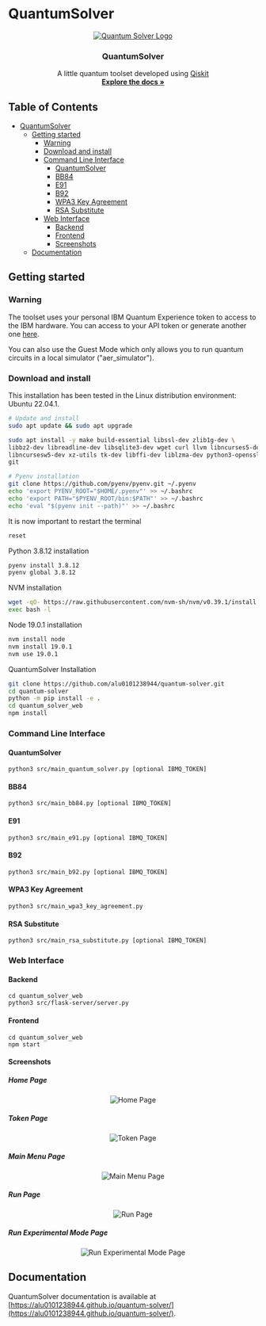 
# QuantumSolver

<div align="center">
  <a href="https://github.com/alu0101238944/quantum-solver">
    <img src="https://github.com/alu0101238944/quantum-solver/blob/main/images/logo192.png?raw=true" alt="Quantum Solver Logo" class="center">
  </a>

  <h3 align="center">QuantumSolver</h3>

  <p align="center">
    A little quantum toolset developed using <a href="https://qiskit.org/">Qiskit</a>
    <br />
    <a href="https://alu0101238944.github.io/quantum-solver/"><strong>Explore the docs »</strong></a>
    <br />
    </p>
</div>

<!-- omit in toc -->
## Table of Contents
- [QuantumSolver](#quantumsolver)
  - [Getting started](#getting-started)
    - [Warning](#warning)
    - [Download and install](#download-and-install)
    - [Command Line Interface](#command-line-interface)
      - [QuantumSolver](#quantumsolver-1)
      - [BB84](#bb84)
      - [E91](#e91)
      - [B92](#b92)
      - [WPA3 Key Agreement](#wpa3-key-agreement)
      - [RSA Substitute](#rsa-substitute)
    - [Web Interface](#web-interface)
      - [Backend](#backend)
      - [Frontend](#frontend)
      - [Screenshots](#screenshots)
  - [Documentation](#documentation)

## Getting started

### Warning

The toolset uses your personal IBM Quantum Experience token to access to the IBM hardware. You can access to your API token or generate another one [here](https://quantum-computing.ibm.com/account).

You can also use the Guest Mode which only allows you to run quantum circuits in a local simulator ("aer_simulator").
<!-- TODO: Add Fake backends -->

### Download and install

This installation has been tested in the Linux distribution environment: Ubuntu 22.04.1.

```sh
# Update and install
sudo apt update && sudo apt upgrade

sudo apt install -y make build-essential libssl-dev zlib1g-dev \
libbz2-dev libreadline-dev libsqlite3-dev wget curl llvm libncurses5-dev \
libncursesw5-dev xz-utils tk-dev libffi-dev liblzma-dev python3-openssl \
git

# Pyenv installation
git clone https://github.com/pyenv/pyenv.git ~/.pyenv
echo 'export PYENV_ROOT="$HOME/.pyenv"' >> ~/.bashrc
echo 'export PATH="$PYENV_ROOT/bin:$PATH"' >> ~/.bashrc
echo 'eval "$(pyenv init --path)"' >> ~/.bashrc
```

It is now important to restart the terminal
```sh
reset
```

Python 3.8.12 installation
```sh
pyenv install 3.8.12
pyenv global 3.8.12
```

NVM installation
```bash
wget -qO- https://raw.githubusercontent.com/nvm-sh/nvm/v0.39.1/install.sh | bash
exec bash -l
```

Node 19.0.1 installation
```sh
nvm install node
nvm install 19.0.1
nvm use 19.0.1
```

QuantumSolver Installation
```bash
git clone https://github.com/alu0101238944/quantum-solver.git
cd quantum-solver
python -m pip install -e .
cd quantum_solver_web
npm install
```

<!-- TODO: Available algorithms -->

### Command Line Interface

#### QuantumSolver

```
python3 src/main_quantum_solver.py [optional IBMQ_TOKEN]
```

#### BB84

```
python3 src/main_bb84.py [optional IBMQ_TOKEN]
```

#### E91

```
python3 src/main_e91.py [optional IBMQ_TOKEN]
```

#### B92

```
python3 src/main_b92.py [optional IBMQ_TOKEN]
```

#### WPA3 Key Agreement

```
python3 src/main_wpa3_key_agreement.py
```

#### RSA Substitute

```
python3 src/main_rsa_substitute.py [optional IBMQ_TOKEN]
```

### Web Interface

#### Backend

```
cd quantum_solver_web
python3 src/flask-server/server.py
```

#### Frontend

```
cd quantum_solver_web
npm start
```

#### Screenshots

<!-- omit in toc -->
##### Home Page
<div align="center">
  <img src="https://github.com/alu0101238944/quantum-solver/blob/main/images/web-interface/home_web.png?raw=true" alt="Home Page" class="center">
</div>

<!-- omit in toc -->
##### Token Page
<div align="center">
  <img src="https://github.com/alu0101238944/quantum-solver/blob/main/images/web-interface/token_web.png?raw=true" alt="Token Page" class="center">
</div>

<!-- omit in toc -->
##### Main Menu Page
<div align="center">
  <img src="https://github.com/alu0101238944/quantum-solver/blob/main/images/web-interface/main_menu_web.png?raw=true" alt="Main Menu Page" class="center">
</div>

<!-- omit in toc -->
##### Run Page
<div align="center">
  <img src="https://github.com/alu0101238944/quantum-solver/blob/main/images/web-interface/run_web.png?raw=true" alt="Run Page" class="center">
</div>

<!-- omit in toc -->
##### Run Experimental Mode Page
<div align="center">
  <img src="https://github.com/alu0101238944/quantum-solver/blob/main/images/web-interface/run_experimental_mode_web.png?raw=true" alt="Run Experimental Mode Page" class="center">
</div>

## Documentation

QuantumSolver documentation is available at [https://alu0101238944.github.io/quantum-solver/](https://alu0101238944.github.io/quantum-solver/).
